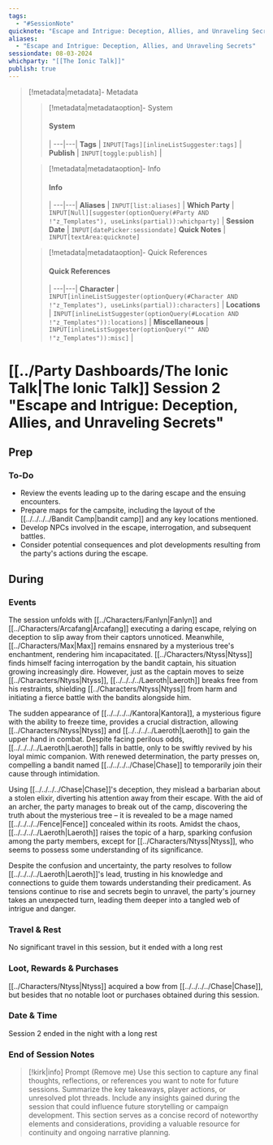```yaml
---
tags:
  - "#SessionNote"
quicknote: "Escape and Intrigue: Deception, Allies, and Unraveling Secrets"
aliases:
  - "Escape and Intrigue: Deception, Allies, and Unraveling Secrets"
sessiondate: 08-03-2024
whichparty: "[[The Ionic Talk]]"
publish: true
---
```

> [!metadata|metadata]- Metadata 
>> [!metadata|metadataoption]- System
>> #### System
>>  |
>> ---|---|
> **Tags** | `INPUT[Tags][inlineListSuggester:tags]` |
> **Publish** | `INPUT[toggle:publish]` |
>
>
>> [!metadata|metadataoption]- Info
>> #### Info
>>  |
>> ---|---|
>> **Aliases** | `INPUT[list:aliases]` |
>> **Which Party** | `INPUT[Null][suggester(optionQuery(#Party AND !"z_Templates"), useLinks(partial)):whichparty]` |
>> **Session Date** | `INPUT[datePicker:sessiondate]`
>> **Quick Notes** |  `INPUT[textArea:quicknote]`
>
>> [!metadata|metadataoption]- Quick References
>> #### Quick References
>>  |
>> ---|---|
>> **Character** | `INPUT[inlineListSuggester(optionQuery(#Character AND !"z_Templates"), useLinks(partial)):characters]` |
>> **Locations** | `INPUT[inlineListSuggester(optionQuery(#Location AND !"z_Templates")):locations]` |
>> **Miscellaneous** | `INPUT[inlineListSuggester(optionQuery("" AND !"z_Templates")):misc]` |

#  [[../Party Dashboards/The Ionic Talk|The Ionic Talk]] Session 2 "Escape and Intrigue: Deception, Allies, and Unraveling Secrets"
## Prep
### To-Do

- Review the events leading up to the daring escape and the ensuing encounters.
- Prepare maps for the campsite, including the layout of the [[../../../../Bandit Camp|bandit camp]] and any key locations mentioned.
- Develop NPCs involved in the escape, interrogation, and subsequent battles.
- Consider potential consequences and plot developments resulting from the party's actions during the escape.

## During
### Events

The session unfolds with [[../Characters/Fanlyn|Fanlyn]] and [[../Characters/Arcafang|Arcafang]] executing a daring escape, relying on deception to slip away from their captors unnoticed. Meanwhile, [[../Characters/Max|Max]] remains ensnared by a mysterious tree's enchantment, rendering him incapacitated. [[../Characters/Ntyss|Ntyss]] finds himself facing interrogation by the bandit captain, his situation growing increasingly dire. However, just as the captain moves to seize [[../Characters/Ntyss|Ntyss]], [[../../../../Laeroth|Laeroth]] breaks free from his restraints, shielding [[../Characters/Ntyss|Ntyss]] from harm and initiating a fierce battle with the bandits alongside him.

The sudden appearance of [[../../../../Kantora|Kantora]], a mysterious figure with the ability to freeze time, provides a crucial distraction, allowing [[../Characters/Ntyss|Ntyss]] and [[../../../../Laeroth|Laeroth]] to gain the upper hand in combat. Despite facing perilous odds, [[../../../../Laeroth|Laeroth]] falls in battle, only to be swiftly revived by his loyal mimic companion. With renewed determination, the party presses on, compelling a bandit named [[../../../../Chase|Chase]] to temporarily join their cause through intimidation.

Using [[../../../../Chase|Chase]]'s deception, they mislead a barbarian about a stolen elixir, diverting his attention away from their escape. With the aid of an archer, the party manages to break out of the camp, discovering the truth about the mysterious tree – it is revealed to be a mage named [[../../../../Fence|Fence]] concealed within its roots. Amidst the chaos, [[../../../../Laeroth|Laeroth]] raises the topic of a harp, sparking confusion among the party members, except for [[../Characters/Ntyss|Ntyss]], who seems to possess some understanding of its significance.

Despite the confusion and uncertainty, the party resolves to follow [[../../../../Laeroth|Laeroth]]'s lead, trusting in his knowledge and connections to guide them towards understanding their predicament. As tensions continue to rise and secrets begin to unravel, the party's journey takes an unexpected turn, leading them deeper into a tangled web of intrigue and danger.


### Travel & Rest

No significant travel in this session, but it ended with a long rest

### Loot, Rewards & Purchases

[[../Characters/Ntyss|Ntyss]] acquired a bow from [[../../../../Chase|Chase]], but besides that no notable loot or purchases obtained during this session.

### Date & Time

Session 2 ended in the night with a long rest

### End of Session Notes

> [!kirk|info] Prompt (Remove me)
Use this section to capture any final thoughts, reflections, or references you want to note for future sessions. Summarize the key takeaways, player actions, or unresolved plot threads. Include any insights gained during the session that could influence future storytelling or campaign development. This section serves as a concise record of noteworthy elements and considerations, providing a valuable resource for continuity and ongoing narrative planning.
